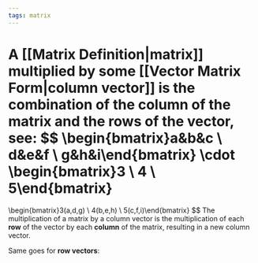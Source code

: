 ```yaml
---
tags: matrix
---
```

A [[Matrix Definition|matrix]] multiplied by some [[Vector Matrix Form|column vector]] is the combination of the column of the matrix and the rows of the vector, see:
$$
\begin{bmatrix}a&b&c \\ d&e&f \\ g&h&i\end{bmatrix}
\cdot
\begin{bmatrix}3 \\ 4 \\ 5\end{bmatrix}
= 
\begin{bmatrix}3(a,d,g) \\ 4(b,e,h) \\ 5(c,f,i)\end{bmatrix}
$$
The multiplication of a matrix by a column vector is the multiplication of each **row** of the vector by each **column** of the matrix, resulting in a new column vector.

Same goes for **row vectors**: 
